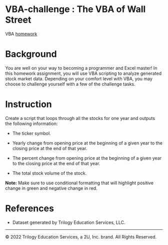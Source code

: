 # VBA-challenge : The VBA of Wall Street
VBA [homework](https://github.com/Yuteng0927/VBA-challenge)
# Background
You are well on your way to becoming a programmer and Excel master! In this homework assignment, you will use VBA scripting to analyze generated stock market data. Depending on your comfort level with VBA, you may choose to challenge yourself with a few of the challenge tasks.
# Instruction
Create a script that loops through all the stocks for one year and outputs the following information:

  * The ticker symbol.

  * Yearly change from opening price at the beginning of a given year to the closing price at the end of that year.

  * The percent change from opening price at the beginning of a given year to the closing price at the end of that year.

  * The total stock volume of the stock.

**Note:** Make sure to use conditional formatting that will highlight positive change in green and negative change in red.

# References

* Dataset generated by Trilogy Education Services, LLC.

- - -

© 2022 Trilogy Education Services, a 2U, Inc. brand. All Rights Reserved.
